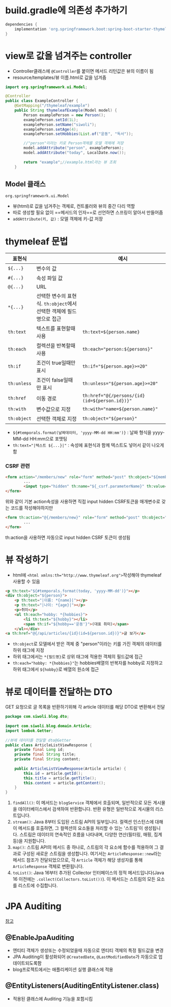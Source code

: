 # build.gradle에 의존성 추가하기
```gradle
dependencies {
	implementation 'org.springframework.boot:spring-boot-starter-thymeleaf'
}
```
# view로 값을 넘겨주는 controller
- Controller클래스에 `@Controller`를 붙이면 메서드 리턴값은 뷰의 이름이 됨
- resource/templates/뷰 이름.html로 값을 넘겨줌
```java
import org.springframework.ui.Model;

@Controller
public class ExampleController {  
    @GetMapping("/thymeleaf/example")  
    public String thymeleafExample(Model model) {  
        Person examplePerson = new Person();  
        examplePerson.setId(1L);  
        examplePerson.setName("siwoli");  
        examplePerson.setAge(4);  
        examplePerson.setHobbies(List.of("운동", "독서"));  

		//"person"이라는 키로 Person객체를 모델 객체에 저장  
        model.addAttribute("person", examplePerson);
        model.addAttribute("today", LocalDate.now());  
          
        return "example";//example.html라는 뷰 조회  
    }
```
## Model 클래스
`org.springframework.ui.Model`
- 뷰(html)로 값을 넘겨주는 객체로, 컨트롤러와 뷰의 중간 다리 역할
- 따로 생성할 필요 없이 ==메서드의 인자==로 선언하면 스프링이 알아서 만들어줌
- `addAttribute(키, 값)` : 모델 객체에 키-값 저장
# thymeleaf 문법

|표현식| |예시|
|---|---|---|
|`${...}`|변수의 값|
|`#{...}`|속성 파일 값|
|`@{...}`|URL|
|`*{...}`|선택한 변수의 표현식. `th:object`에서 선택한 객체에 필드명으로 접근|
|`th:text`|텍스트를 표현할때 사용|`th:text=${person.name}`
|`th:each`|컬렉션을 반복할때 사용|`th:each="person:${persons}"`
|`th:if`|조건이 true일때만 표시|`th:if="${person.age}>=20"`
|`th:unless`|조건이 false일때만 표시|`th:unless="${person.age}>=20"`
|`th:href`|이동 경로|`th:href="@{/persons/{id}(id=${person.id})}"`
|`th:with`|변수값으로 지정|`th:with="name=${person.name}"`
|`th:object`|선택한 객체로 지정|`th:object="${person}"`
- `${#temporals.format(날짜데이터, 'yyyy-MM-dd HH:mm')}` : 날짜 형식을 yyyy-MM-dd HH:mm으로 포맷팅
- `th:text="|텍스트 ${...}|"` : 속성에 표현식과 함께 텍스트도 넣어서 같이 나오게 함

### CSRF 관련

```html
<form action="/members/new" role="form" method="post" th:object="${memberFormDto}">
		...
		<input type="hidden" th:name="${_csrf.parameterName}" th:value="${_csrf.token}" />
</form>
```

위와 같이 기본 action속성을 사용하면 직접 input hidden CSRF토큰을 매개변수로 갖는 코드를 작성해야하지만

```html
<form th:action="@{/members/new}" role="form" method="post" th:object="${memberFormDto}">
		...
</form>
```

th:action을 사용하면 자동으로 input hidden CSRF 토큰이 생성됨
# 뷰 작성하기
- html에 `<html xmlns:th="http://www.thymeleaf.org">`작성해야 thymeleaf 사용할 수 있음
```html
<p th:text="${#temporals.format(today, 'yyyy-MM-dd')}"></p>  
<div th:object="${person}">  
    <p th:text="|이름: *{name}|"></p>  
    <p th:text="|나이: *{age}|"></p>  
    <p>취미</p>  
    <ul th:each="hobby: *{hobbies}">  
        <li th:text="${hobby}"></li>  
        <span th:if="${hobby=='운동'}">(대표 취미)</span>  
    </ul></div>  
<a th:href="@{/api/articles/{id}(id=${person.id})}">글 보기</a>
```
- `th:object`로 모델에서 받은 객체 중 "person"이라는 키를 가진 객체의 데이터를 하위 태그에 지정
- 하위 태그에서는 `*{필드명}`로 상위 태그에 적용한 객체의 필드값에 접근
- `th:each="hobby: *{hobbies}"`는 hobbies배열의 반복자를 hobby로 지정하고 하위 태그에서 `${hobby}`로 배열의 원소에 접근
# 뷰로 데이터를 전달하는 DTO
GET 요청으로 글 목록을 반환하기위해 각 article 데이터를 해당 DTO로 변환해서 전달  
```JAVA
package com.siwoli.blog.dto;  
  
import com.siwoli.blog.domain.Article;  
import lombok.Getter;  
  
//뷰에 데이터를 전달할 dto@Getter  
public class ArticleListViewResponse {  
    private final Long id;  
    private final String title;  
    private final String content;  
  
    public ArticleListViewResponse(Article article) {  
        this.id = article.getId();  
        this.title = article.getTitle();  
        this.content = article.getContent();  
    }  
}
```

1. `findAll()`: 이 메서드는 `blogService` 객체에서 호출되며, 일반적으로 모든 게시물을 데이터베이스에서 검색하여 반환합니다. 반환 유형은 일반적으로 게시물의 리스트입니다.
2. `stream()`: Java 8부터 도입된 스트림 API의 일부입니다. 컬렉션 인스턴스에 대해 이 메서드를 호출하면, 그 컬렉션의 요소들을 처리할 수 있는 '스트림'이 생성됩니다. 스트림은 데이터의 연속적인 흐름을 나타내며, 다양한 연산(필터링, 매핑, 집계 등)을 지원합니다.
3. `map()`: 스트림 API의 메서드 중 하나로, 스트림의 각 요소에 함수를 적용하여 그 결과로 구성된 새로운 스트림을 생성합니다. 여기서는 `ArticleResponse::new`라는 메서드 참조가 전달되었으므로, 각 `Article` 객체가 해당 생성자를 통해 `ArticleResponse` 객체로 변환됩니다.
4. `toList()`: Java 16부터 추가된 Collector 인터페이스의 정적 메서드입니다(Java 16 이전에는 `.collect(Collectors.toList())`). 이 메서드는 스트림의 모든 요소를 리스트에 수집합니다.
# JPA Auditing
[참고](https://webcoding-start.tistory.com/53)

## @EnableJpaAuditing
- 엔티티 객체가 생성또는 수정되었을때 자동으로 엔티티 객체의 특정 필드값을 변경
- JPA Auditing이 활성화되어 `@CreatedDate`, `@LastModifiedDate`가 자동으로 업데이트되도록함
- blog프로젝트에서는 애플리케이션 실행 클래스에 적용
## @EntityListeners(AuditingEntityListener.class)
- 적용된 클래스에 Auditing 기능을 포함시킴